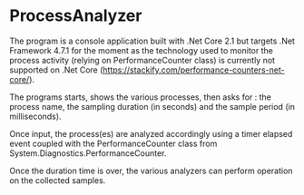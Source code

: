 # ProcessAnalyzer

The program is a console application built with .Net Core 2.1 but targets .Net Framework 4.7.1 for the moment as the technology used to monitor the process activity (relying on PerformanceCounter class) is currently not supported on .Net Core (https://stackify.com/performance-counters-net-core/).

The programs starts, shows the various processes, then asks for : the process name, the sampling duration (in seconds) and the sample period (in milliseconds).

Once input, the process(es) are analyzed accordingly using a timer elapsed event coupled with the PerformanceCounter class from System.Diagnostics.PerformanceCounter.

Once the duration time is over, the various analyzers can perform operation on the collected samples. 
